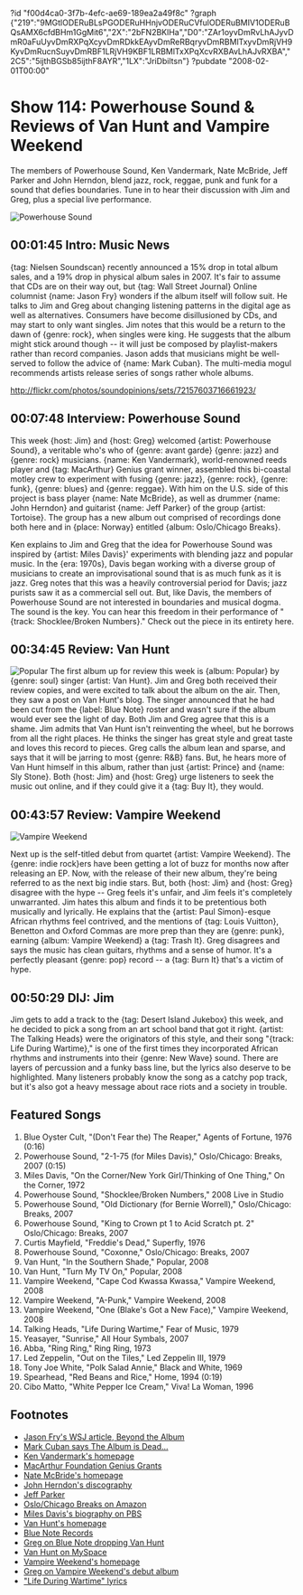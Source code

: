 ?id "f00d4ca0-3f7b-4efc-ae69-189ea2a49f8c"
?graph {"219":"9MGtlODERuBLsPGODERuHHnjvODERuCVfulODERuBMIV1ODERuBQsAMX6cfdBHm1GgMit6","2X":"2bFN2BKlHa","D0":"ZAr1oyvDmRvLhAJyvDmR0aFuUyvDmRXPqXcyvDmRDkkEAyvDmReRBqryvDmRBMlTxyvDmRjVH9KyvDmRucnSuyvDmRBF1LRjVH9KBF1LRBMlTxXPqXcvRXBAvLhAJvRXBA","2C5":"5ijthBGSb85ijthF8AYR","1LX":"JriDbiltsn"}
?pubdate "2008-02-01T00:00"
# Show 114: Powerhouse Sound & Reviews of Van Hunt and Vampire Weekend
The members of Powerhouse Sound, Ken Vandermark, Nate McBride, Jeff Parker and John Herndon, blend jazz, rock, reggae, punk and funk for a sound that defies boundaries. Tune in to hear their discussion with Jim and Greg, plus a special live performance.

![Powerhouse Sound ](https://static.soundopinions.org/images/2008/PowerhouseSound.jpg)

## 00:01:45 Intro: Music News
{tag: Nielsen Soundscan} recently announced a 15% drop in total album sales, and a 19% drop in physical album sales in 2007. It's fair to assume that CDs are on their way out, but {tag: Wall Street Journal} Online columnist {name: Jason Fry} wonders if the album itself will follow suit. He talks to Jim and Greg about changing listening patterns in the digital age as well as alternatives. Consumers have become disillusioned by CDs, and may start to only want singles. Jim notes that this would be a return to the dawn of {genre: rock}, when singles were king. He suggests that the album might stick around though -- it will just be composed by playlist-makers rather than record companies. Jason adds that musicians might be well-served to follow the advice of {name: Mark Cuban}. The multi-media mogul recommends artists release series of songs rather whole albums. 

http://flickr.com/photos/soundopinions/sets/72157603716661923/

## 00:07:48 Interview: Powerhouse Sound
This week {host: Jim} and {host: Greg} welcomed {artist: Powerhouse Sound}, a veritable who's who of {genre: avant garde} {genre: jazz} and {genre: rock} musicians. {name: Ken Vandermark}, world-renowned reeds player and {tag: MacArthur} Genius grant winner, assembled this bi-coastal motley crew to experiment with fusing {genre: jazz}, {genre: rock}, {genre: funk}, {genre: blues} and {genre: reggae}. With him on the U.S. side of this project is bass player {name: Nate McBride}, as well as drummer {name: John Herndon} and guitarist {name: Jeff Parker} of the group {artist: Tortoise}. The group has a new album out comprised of recordings done both here and in {place: Norway} entitled {album: Oslo/Chicago Breaks}.

Ken explains to Jim and Greg that the idea for Powerhouse Sound was inspired by {artist: Miles Davis}' experiments with blending jazz and popular music. In the {era: 1970s}, Davis began working with a diverse group of musicians to create an improvisational sound that is as much funk as it is jazz. Greg notes that this was a heavily controversial period for Davis; jazz purists saw it as a commercial sell out. But, like Davis, the members of Powerhouse Sound are not interested in boundaries and musical dogma. The sound is the key. You can hear this freedom in their performance of "{track: Shocklee/Broken Numbers}." Check out the piece in its entirety here.

## 00:34:45 Review: Van Hunt
![Popular](https://static.soundopinions.org/assets/114/1LX0.jpg)
The first album up for review this week is {album: Popular} by {genre: soul} singer {artist: Van Hunt}. Jim and Greg both received their review copies, and were excited to talk about the album on the air. Then, they saw a post on Van Hunt's blog. The singer announced that he had been cut from the {label: Blue Note} roster and wasn't sure if the album would ever see the light of day. Both Jim and Greg agree that this is a shame. Jim admits that Van Hunt isn't reinventing the wheel, but he borrows from all the right places. He thinks the singer has great style and great taste and loves this record to pieces. Greg calls the album lean and sparse, and says that it will be jarring to most {genre: R&B} fans. But, he hears more of Van Hunt himself in this album, rather than just {artist: Prince} and {name: Sly Stone}. Both {host: Jim} and {host: Greg} urge listeners to seek the music out online, and if they could give it a {tag: Buy It}, they would.

## 00:43:57 Review: Vampire Weekend
![Vampire Weekend](https://static.soundopinions.org/assets/114/2190.jpg)

Next up is the self-titled debut from quartet {artist: Vampire Weekend}. The {genre: indie rock}ers have been getting a lot of buzz for months now after releasing an EP. Now, with the release of their new album, they're being referred to as the next big indie stars. But, both {host: Jim} and {host: Greg} disagree with the hype -- Greg feels it's unfair, and Jim feels it's completely unwarranted. Jim hates this album and finds it to be pretentious both musically and lyrically. He explains that the {artist: Paul Simon}-esque African rhythms feel contrived, and the mentions of {tag: Louis Vuitton}, Benetton and Oxford Commas are more prep than they are {genre: punk}, earning {album: Vampire Weekend} a {tag: Trash It}. Greg disagrees and says the music has clean guitars, rhythms and a sense of humor. It's a perfectly pleasant {genre: pop} record -- a {tag: Burn It} that's a victim of hype.

## 00:50:29 DIJ: Jim
Jim gets to add a track to the {tag: Desert Island Jukebox} this week, and he decided to pick a song from an art school band that got it right. {artist: The Talking Heads} were the originators of this style, and their song "{track: Life During Wartime}," is one of the first times they incorporated African rhythms and instruments into their {genre: New Wave} sound. There are layers of percussion and a funky bass line, but the lyrics also deserve to be highlighted. Many listeners probably know the song as a catchy pop track, but it's also got a heavy message about race riots and a society in trouble.

## Featured Songs
1. Blue Oyster Cult, "(Don't Fear the) The Reaper," Agents of Fortune, 1976 (0:16)
2. Powerhouse Sound, "2-1-75 (for Miles Davis)," Oslo/Chicago: Breaks, 2007 (0:15)
3. Miles Davis, "On the Corner/New York Girl/Thinking of One Thing," On the Corner, 1972
4. Powerhouse Sound, "Shocklee/Broken Numbers," 2008 Live in Studio
5. Powerhouse Sound, "Old Dictionary (for Bernie Worrell)," Oslo/Chicago: Breaks, 2007
6. Powerhouse Sound, "King to Crown pt 1 to Acid Scratch pt. 2" Oslo/Chicago: Breaks, 2007
7. Curtis Mayfield, "Freddie's Dead," Superfly, 1976
8. Powerhouse Sound, "Coxonne," Oslo/Chicago: Breaks, 2007
9. Van Hunt, "In the Southern Shade," Popular, 2008
10. Van Hunt, "Turn My TV On," Popular, 2008
11. Vampire Weekend, "Cape Cod Kwassa Kwassa," Vampire Weekend, 2008
12. Vampire Weekend, "A-Punk," Vampire Weekend, 2008
13. Vampire Weekend, "One (Blake's Got a New Face)," Vampire Weekend, 2008
14. Talking Heads, "Life During Wartime," Fear of Music, 1979
15. Yeasayer, "Sunrise," All Hour Symbals, 2007
16. Abba, "Ring Ring," Ring Ring, 1973
17. Led Zeppelin, "Out on the Tiles," Led Zeppelin III, 1979
18. Tony Joe White, "Polk Salad Annie," Black and White, 1969
19. Spearhead, "Red Beans and Rice," Home, 1994 (0:19)
20. Cibo Matto, "White Pepper Ice Cream," Viva! La Woman, 1996

## Footnotes
- [Jason Fry's WSJ article, Beyond the Album](http://online.wsj.com/article/SB120119822271713925.html)
- [Mark Cuban says The Album is Dead...](http://www.cnet.com/8301-13643_1-9853488-45.html)
- [Ken Vandermark's homepage](http://www.kenvandermark.com/)
- [MacArthur Foundation Genius Grants](http://www.macfound.org/site/c.lkLXJ8MQKrH/b.959463/k.9D7D/Fellows_Program.htm)
- [Nate McBride's homepage](http://downtownmusic.net/pictures/picturesrhtml/Nate_McBride/default.htm)
- [John Herndon's discography](http://www.discogs.com/artist/John+Herndon)
- [Jeff Parker](http://www.thrilljockey.com/artists/index.html?id=10056)
- [Oslo/Chicago Breaks on Amazon](http://www.amazon.com/Oslo-Chicago-Breaks-Powerhouse-Sound/dp/B000MV8CLG)
- [Miles Davis's biography on PBS](http://www.pbs.org/jazz/biography/artist_id_davis_miles.htm)
- [Van Hunt's homepage](http://www.vanhunt.com/)
- [Blue Note Records](http://www.bluenote.com/)
- [Greg on Blue Note dropping Van Hunt](http://leisureblogs.chicagotribune.com/turn_it_up/2008/01/van-hunt-makes.html)
- [Van Hunt on MySpace](http://www.myspace.com/vanhunt)
- [Vampire Weekend's homepage](http://www.vampireweekend.com/)
- [Greg on Vampire Weekend's debut album](http://leisureblogs.chicagotribune.com/turn_it_up/2008/01/after-a-year-of.html)
- ["Life During Wartime" lyrics](http://www.asklyrics.com/display/Talking_Heads/Life_During_Wartime_Lyrics/182244.htm)
